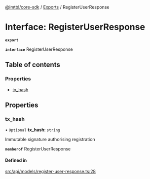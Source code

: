 [@imtbl/core-sdk](../README.md) / [Exports](../modules.md) / RegisterUserResponse

# Interface: RegisterUserResponse

**`export`** 

**`interface`** RegisterUserResponse

## Table of contents

### Properties

- [tx\_hash](RegisterUserResponse.md#tx_hash)

## Properties

### tx\_hash

• `Optional` **tx\_hash**: `string`

Immutable signature authorising registration

**`memberof`** RegisterUserResponse

#### Defined in

[src/api/models/register-user-response.ts:28](https://github.com/immutable/imx-core-sdk/blob/7204457/src/api/models/register-user-response.ts#L28)
